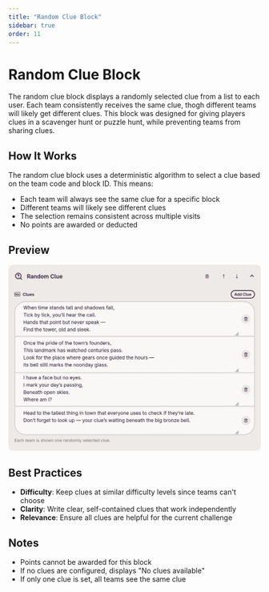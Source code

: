 ```yaml
---
title: "Random Clue Block"
sidebar: true
order: 11
---
```


# Random Clue Block

The random clue block displays a randomly selected clue from a list to each user. Each team consistently receives the same clue, thogh different teams will likely get different clues. This block was designed for giving players clues in a scavenger hunt or puzzle hunt, while preventing teams from sharing clues.

## How It Works

The random clue block uses a deterministic algorithm to select a clue based on the team code and block ID. This means:

- Each team will always see the same clue for a specific block
- Different teams will likely see different clues
- The selection remains consistent across multiple visits
- No points are awarded or deducted

## Preview

![](/static/images/docs/user/blocks/block-random-clue.webp)

## Best Practices

- **Difficulty**: Keep clues at similar difficulty levels since teams can't choose
- **Clarity**: Write clear, self-contained clues that work independently
- **Relevance**: Ensure all clues are helpful for the current challenge

## Notes

- Points cannot be awarded for this block
- If no clues are configured, displays "No clues available"
- If only one clue is set, all teams see the same clue
